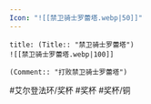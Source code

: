 ```yaml
---
Icon: "![[禁卫骑士罗蕾塔.webp|50]]"
---
```

```ad-common-bronze-trophy
title: (Title:: "禁卫骑士罗蕾塔")
![[禁卫骑士罗蕾塔.webp|100]]

(Comment:: "打败禁卫骑士罗蕾塔")
```

#艾尔登法环/奖杯 #奖杯 #奖杯/铜